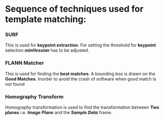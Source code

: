 # Sequence of techniques used for template matching:

### SURF
This is used for **keypoint extraction**. For setting the threshold for **keypoint** selection **_minHessian_** has to be adjusted.

### FLANN Matcher
This is used for finding the **best matches**. A bounding box is drawn on the **Good Matches**.
Inorder to avoid the crash of software when good match is not found

### Homography Transform
Homography transformation is used to find the transformation between **Two planes** i.e. **_Image Plane_** 
and the **_Sample Data_** frame.
